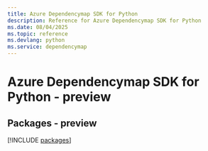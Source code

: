 ```yaml
---
title: Azure Dependencymap SDK for Python
description: Reference for Azure Dependencymap SDK for Python
ms.date: 08/04/2025
ms.topic: reference
ms.devlang: python
ms.service: dependencymap
---
```

# Azure Dependencymap SDK for Python - preview
## Packages - preview
[!INCLUDE [packages](dependencymap-index.md)]